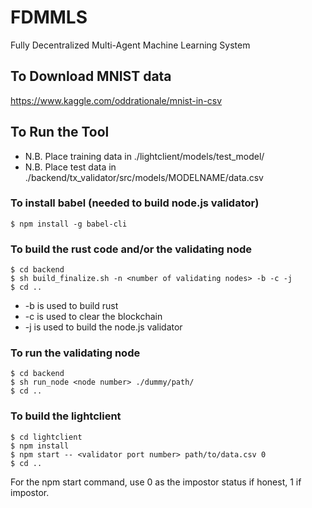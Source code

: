 # FDMMLS
Fully Decentralized Multi-Agent Machine Learning System
## To Download MNIST data
https://www.kaggle.com/oddrationale/mnist-in-csv

## To Run the Tool
- N.B. Place training data in ./lightclient/models/test_model/
- N.B. Place test data in ./backend/tx_validator/src/models/MODELNAME/data.csv
### To install babel (needed to build node.js validator)
``` shell
$ npm install -g babel-cli
```
### To build the rust code and/or the validating node
``` shell
$ cd backend
$ sh build_finalize.sh -n <number of validating nodes> -b -c -j 
$ cd ..
````
- -b is used to build rust
- -c is used to clear the blockchain
- -j is used to build the node.js validator

### To run the validating node
``` shell
$ cd backend
$ sh run_node <node number> ./dummy/path/
$ cd ..
````
### To build the lightclient 
``` shell
$ cd lightclient
$ npm install
$ npm start -- <validator port number> path/to/data.csv 0
$ cd ..
```
For the npm start command, use 0 as the impostor status if honest, 1 if impostor. 
